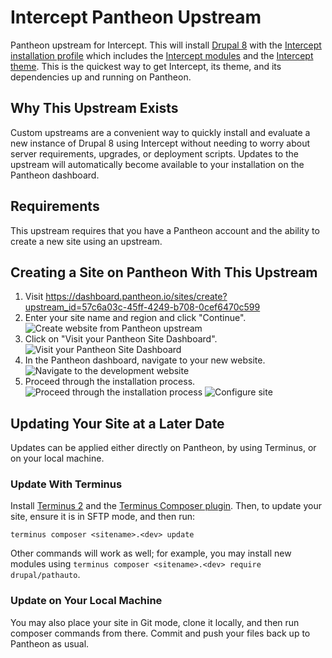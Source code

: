 # Intercept Pantheon Upstream
Pantheon upstream for Intercept. This will install [Drupal 8](https://drupal.org/project/drupal) with the [Intercept installation profile](https://drupal.org/project/intercept_profile) which includes the [Intercept modules](https://drupal.org/project/intercept) and the [Intercept theme](https://drupal.org/project/intercept_base).  This is the quickest way to get Intercept, its theme, and its dependencies up and running on Pantheon.

## Why This Upstream Exists
Custom upstreams are a convenient way to quickly install and evaluate a new instance of Drupal 8 using Intercept without needing to worry about server requirements, upgrades, or deployment scripts.  Updates to the upstream will automatically become available to your installation on the Pantheon dashboard.

## Requirements
This upstream requires that you have a Pantheon account and the ability to create a new site using an upstream.

## Creating a Site on Pantheon With This Upstream

1. Visit https://dashboard.pantheon.io/sites/create?upstream_id=57c6a03c-45ff-4249-b708-0cef6470c599
2. Enter your site name and region and click "Continue".
![Create website from Pantheon upstream](https://i.imgur.com/vfE2a6y.jpg)
3. Click on "Visit your Pantheon Site Dashboard".
![Visit your Pantheon Site Dashboard](https://i.imgur.com/4ZGnYMu.jpg)
4. In the Pantheon dashboard, navigate to your new website.
![Navigate to the development website](https://i.imgur.com/WzYx8dE.jpg)
5.  Proceed through the installation process.
![Proceed through the installation process](https://i.imgur.com/7DeU32W.jpg)
![Configure site](https://imgur.com/K6EcjvB.jpg)

## Updating Your Site at a Later Date

Updates can be applied either directly on Pantheon, by using Terminus, or on your local machine.

### Update With Terminus

Install [Terminus 2](https://pantheon.io/docs/terminus/) and the [Terminus Composer plugin](https://github.com/pantheon-systems/terminus-composer-plugin).  Then, to update your site, ensure it is in SFTP mode, and then run:
```
terminus composer <sitename>.<dev> update
```
Other commands will work as well; for example, you may install new modules using `terminus composer <sitename>.<dev> require drupal/pathauto`.

### Update on Your Local Machine

You may also place your site in Git mode, clone it locally, and then run composer commands from there.  Commit and push your files back up to Pantheon as usual.
